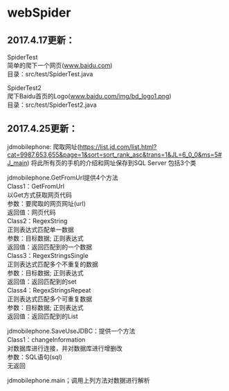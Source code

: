 # webSpider

2017.4.17更新：
----
SpiderTest</br>
简单的爬下一个网页(www.baidu.com)</br>
目录：src/test/SpiderTest.java</br>

SpiderTest2</br>
爬下Baidu首页的Logo(www.baidu.com/img/bd_logo1.png)</br>
目录：src/test/SpiderTest2.java</br>

2017.4.25更新：
----
jdmobilephone:
爬取网址(https://list.jd.com/list.html?cat=9987,653,655&page=1&sort=sort_rank_asc&trans=1&JL=6_0_0&ms=5#J_main)
将此所有页的手机的介绍和网址保存到SQL Server
包括3个类

jdmobilephone.GetFromUrl提供4个方法</br>
Class1：GetFromUrl</br>
以Get方式获取网页代码</br>
参数：要爬取的网页网址(url)</br>
返回值：网页代码</br>
Class2：RegexString</br>
正则表达式匹配单一数据</br>
参数：目标数据; 正则表达式</br>
返回值：返回匹配到的一个数据</br>
Class3：RegexStringsSingle</br>
正则表达式匹配多个不重复的数据</br>
参数：目标数据; 正则表达式</br>
返回值：返回匹配到的set</br>
Class4：RegexStringsRepeat</br>
正则表达式匹配多个可重复数据</br>
参数：目标数据; 正则表达式</br>
返回值：返回匹配到的List</br>

jdmobilephone.SaveUseJDBC：提供一个方法</br>
Class1：changeInformation</br>
对数据库进行连接，并对数据库进行增删改</br>
参数：SQL语句(sql)</br>
无返回</br>

jdmobilephone.main；调用上列方法对数据进行解析</br>
